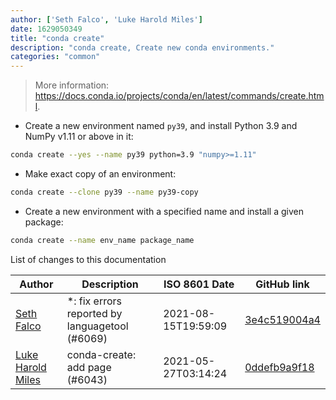 ```yaml
---
author: ['Seth Falco', 'Luke Harold Miles']
date: 1629050349
title: "conda create"
description: "conda create, Create new conda environments."
categories: "common"
---
```

> More information: <https://docs.conda.io/projects/conda/en/latest/commands/create.html>.

- Create a new environment named `py39`, and install Python 3.9 and NumPy v1.11 or above in it:

```bash
conda create --yes --name py39 python=3.9 "numpy>=1.11"
```

- Make exact copy of an environment:

```bash
conda create --clone py39 --name py39-copy
```

- Create a new environment with a specified name and install a given package:

```bash
conda create --name env_name package_name
```
List of changes to this documentation


Author | Description | ISO 8601 Date | GitHub link
------|-----|-----|-----
[Seth Falco](mailto:seth@falco.fun) | *: fix errors reported by languagetool (#6069) | 2021-08-15T19:59:09 | [3e4c519004a4](https://github.com/tldr-pages/tldr/commit/3e4c519004a471c861cdc609fd7239ee3355671c)
[Luke Harold Miles](mailto:luke@mm.st) | conda-create: add page (#6043) | 2021-05-27T03:14:24 | [0ddefb9a9f18](https://github.com/tldr-pages/tldr/commit/0ddefb9a9f18996cb02a2ec05452ddd7f7b0d3c4)

